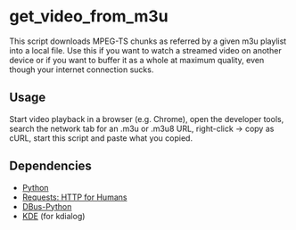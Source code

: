 get\_video\_from\_m3u
=====================

This script downloads MPEG-TS chunks as referred by a given m3u playlist
into a local file. Use this if you want to watch a streamed video on
another device or if you want to buffer it as a whole at maximum quality,
even though your internet connection sucks.

Usage
-----

Start video playback in a browser (e.g. Chrome), open the developer tools,
search the network tab for an .m3u or .m3u8 URL, right-click -> copy as cURL,
start this script and paste what you copied.

Dependencies
------------

 * [Python](https://www.python.org/)
 * [Requests: HTTP for Humans](http://docs.python-requests.org/en/latest/)
 * [DBus-Python](https://pypi.python.org/pypi/dbus-python/)
 * [KDE](https://www.kde.org/) (for kdialog)
